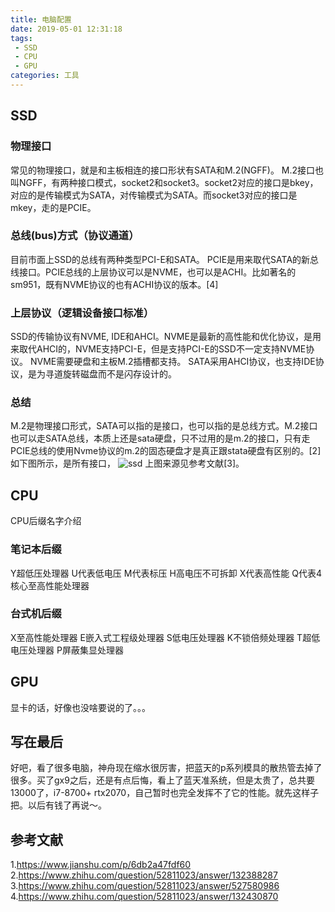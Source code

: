 ```yaml
---
title: 电脑配置
date: 2019-05-01 12:31:18
tags:
 - SSD
 - CPU
 - GPU
categories: 工具
---
```


## SSD
### 物理接口
常见的物理接口，就是和主板相连的接口形状有SATA和M.2(NGFF)。
M.2接口也叫NGFF，有两种接口模式，socket2和socket3。socket2对应的接口是bkey，对应的是传输模式为SATA，对传输模式为SATA。而socket3对应的接口是mkey，走的是PCIE。


### 总线(bus)方式（协议通道）
目前市面上SSD的总线有两种类型PCI-E和SATA。
PCIE是用来取代SATA的新总线接口。PCIE总线的上层协议可以是NVME，也可以是ACHI。比如著名的sm951，既有NVME协议的也有ACHI协议的版本。[4]

### 上层协议（逻辑设备接口标准）
SSD的传输协议有NVME, IDE和AHCI。NVME是最新的高性能和优化协议，是用来取代AHCI的，NVME支持PCI-E，但是支持PCI-E的SSD不一定支持NVME协议。
NVME需要硬盘和主板M.2插槽都支持。
SATA采用AHCI协议，也支持IDE协议，是为寻道旋转磁盘而不是闪存设计的。

### 总结
M.2是物理接口形式，SATA可以指的是接口，也可以指的是总线方式。M.2接口也可以走SATA总线，本质上还是sata硬盘，只不过用的是m.2的接口，只有走PCIE总线的使用Nvme协议的m.2的固态硬盘才是真正跟stata硬盘有区别的。[2]
如下图所示，是所有接口，
![ssd](ssd.jpg)
上图来源见参考文献[3]。

## CPU
CPU后缀名字介绍

### 笔记本后缀
Y超低压处理器
U代表低电压
M代表标压
H高电压不可拆卸
X代表高性能
Q代表4核心至高性能处理器

### 台式机后缀
X至高性能处理器
E嵌入式工程级处理器
S低电压处理器
K不锁倍频处理器
T超低电压处理器
P屏蔽集显处理器


## GPU
显卡的话，好像也没啥要说的了。。。

## 写在最后
好吧，看了很多电脑，神舟现在缩水很厉害，把蓝天的p系列模具的散热管去掉了很多。买了gx9之后，还是有点后悔，看上了蓝天准系统，但是太贵了，总共要13000了，i7-8700+ rtx2070，自己暂时也完全发挥不了它的性能。就先这样子把。以后有钱了再说～。

## 参考文献
1.https://www.jianshu.com/p/6db2a47fdf60
2.https://www.zhihu.com/question/52811023/answer/132388287
3.https://www.zhihu.com/question/52811023/answer/527580986
4.https://www.zhihu.com/question/52811023/answer/132430870
